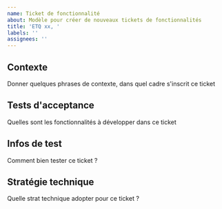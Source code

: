 ```yaml
---
name: Ticket de fonctionnalité
about: Modèle pour créer de nouveaux tickets de fonctionnalités
title: 'ETQ xx, '
labels: ''
assignees: ''
---
```


## Contexte

Donner quelques phrases de contexte, dans quel cadre s'inscrit ce ticket

## Tests d'acceptance

Quelles sont les fonctionnalités à développer dans ce ticket

## Infos de test

Comment bien tester ce ticket ?

## Stratégie technique

Quelle strat technique adopter pour ce ticket ?
